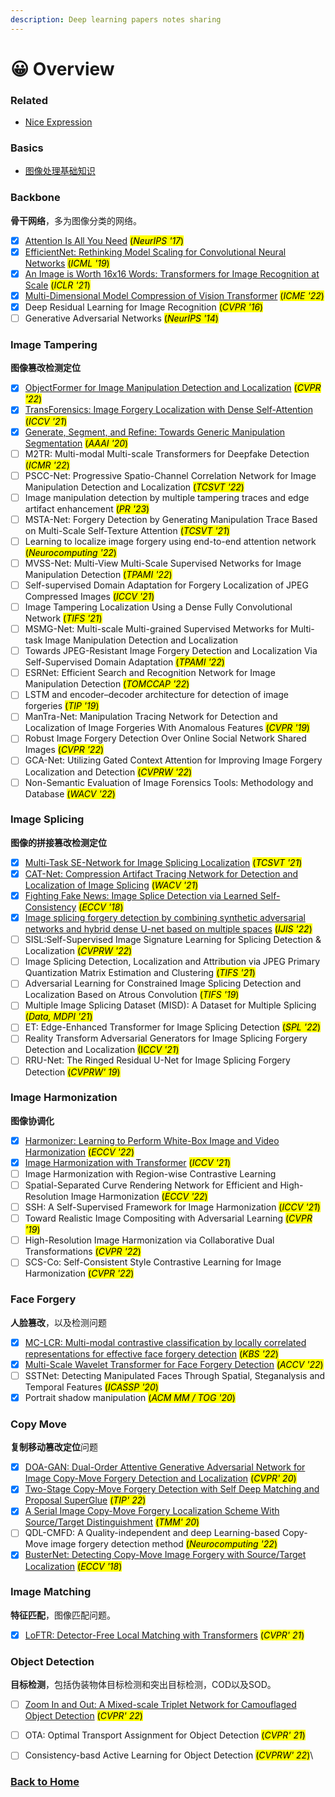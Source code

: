 ```yaml
---
description: Deep learning papers notes sharing
---
```


# 😀 Overview

### Related

* [Nice Expression](related/nice-expressions.md)

### Basics

* [图像处理基础知识](basic-knowledge/image-processing.md)

### Backbone

**骨干网络**，多为图像分类的网络。

* [x] [Attention Is All You Need](backbone/transformer.md) <mark style="background-color:yellow;">(</mark>_<mark style="background-color:yellow;">NeurIPS '17</mark>_<mark style="background-color:yellow;">)</mark>
* [x] [EfficientNet: Rethinking Model Scaling for Convolutional Neural Networks](backbone/efficientnet.md) <mark style="background-color:yellow;">(</mark>_<mark style="background-color:yellow;">ICML '19</mark>_<mark style="background-color:yellow;">)</mark>
* [x] [An Image is Worth 16x16 Words: Transformers for Image Recognition at Scale](backbone/vit.md) <mark style="background-color:yellow;">(</mark>_<mark style="background-color:yellow;">ICLR '21</mark>_<mark style="background-color:yellow;">)</mark>
* [x] [Multi-Dimensional Model Compression of Vision Transformer](backbone/multi-dimensional-compression-vit.md) <mark style="background-color:yellow;">(</mark>_<mark style="background-color:yellow;">ICME '22</mark>_<mark style="background-color:yellow;">)</mark>
* [x] Deep Residual Learning for Image Recognition <mark style="background-color:yellow;">(</mark>_<mark style="background-color:yellow;">CVPR '16</mark>_<mark style="background-color:yellow;">)</mark>
* [ ] Generative Adversarial Networks <mark style="background-color:yellow;">(</mark>_<mark style="background-color:yellow;">NeurIPS '14</mark>_<mark style="background-color:yellow;">)</mark>

### Image Tampering

**图像篡改检测定位**

* [x] [ObjectFormer for Image Manipulation Detection and Localization](image-forgery/objectformer.md) <mark style="background-color:yellow;">(</mark>_<mark style="background-color:yellow;">CVPR '22</mark>_<mark style="background-color:yellow;">)</mark>
* [x] [TransForensics: Image Forgery Localization with Dense Self-Attention](image-forgery/transforensics.md) <mark style="background-color:yellow;">(</mark>_<mark style="background-color:yellow;">ICCV '21</mark>_<mark style="background-color:yellow;">)</mark>
* [x] [Generate, Segment, and Refine: Towards Generic Manipulation Segmentation](image-forgery/gsrnet.md)  <mark style="background-color:yellow;">(</mark>_<mark style="background-color:yellow;">AAAI '20</mark>_<mark style="background-color:yellow;">)</mark>
* [ ] M2TR: Multi-modal Multi-scale Transformers for Deepfake Detection <mark style="background-color:yellow;">(</mark>_<mark style="background-color:yellow;">ICMR '22</mark>_<mark style="background-color:yellow;">)</mark>
* [ ] PSCC-Net: Progressive Spatio-Channel Correlation Network for Image Manipulation Detection and Localization <mark style="background-color:yellow;">(</mark>_<mark style="background-color:yellow;">TCSVT '22</mark>_<mark style="background-color:yellow;">)</mark>
* [ ] Image manipulation detection by multiple tampering traces and edge artifact enhancement <mark style="background-color:yellow;">(</mark>_<mark style="background-color:yellow;">PR '23</mark>_<mark style="background-color:yellow;">)</mark>
* [ ] MSTA-Net: Forgery Detection by Generating Manipulation Trace Based on Multi-Scale Self-Texture Attention <mark style="background-color:yellow;">(</mark>_<mark style="background-color:yellow;">TCSVT '21</mark>_<mark style="background-color:yellow;">)</mark>
* [ ] Learning to localize image forgery using end-to-end attention network <mark style="background-color:yellow;">(</mark>_<mark style="background-color:yellow;">Neurocomputing '22</mark>_<mark style="background-color:yellow;">)</mark>
* [ ] MVSS-Net: Multi-View Multi-Scale Supervised Networks for Image Manipulation Detection <mark style="background-color:yellow;">(</mark>_<mark style="background-color:yellow;">TPAMI '22</mark>_<mark style="background-color:yellow;">)</mark>
* [ ] Self-supervised Domain Adaptation for Forgery Localization of JPEG Compressed Images <mark style="background-color:yellow;">(</mark>_<mark style="background-color:yellow;">ICCV '21</mark>_<mark style="background-color:yellow;">)</mark>
* [ ] Image Tampering Localization Using a Dense Fully Convolutional Network <mark style="background-color:yellow;">(</mark>_<mark style="background-color:yellow;">TIFS '21</mark>_<mark style="background-color:yellow;">)</mark>
* [ ] MSMG-Net: Multi-scale Multi-grained Supervised Metworks for Multi-task Image Manipulation Detection and Localization
* [ ] Towards JPEG-Resistant Image Forgery Detection and Localization Via Self-Supervised Domain Adaptation <mark style="background-color:yellow;">(</mark>_<mark style="background-color:yellow;">TPAMI '22</mark>_<mark style="background-color:yellow;">)</mark>
* [ ] ESRNet: Efficient Search and Recognition Network for Image Manipulation Detection <mark style="background-color:yellow;">(</mark>_<mark style="background-color:yellow;">TOMCCAP '22</mark>_<mark style="background-color:yellow;">)</mark>
* [ ] LSTM and encoder–decoder architecture for detection of image forgeries <mark style="background-color:yellow;">(</mark>_<mark style="background-color:yellow;">TIP '19</mark>_<mark style="background-color:yellow;">)</mark>
* [ ] ManTra-Net: Manipulation Tracing Network for Detection and Localization of Image Forgeries With Anomalous Features <mark style="background-color:yellow;">(</mark>_<mark style="background-color:yellow;">CVPR '19</mark>_<mark style="background-color:yellow;">)</mark>
* [ ] Robust Image Forgery Detection Over Online Social Network Shared Images <mark style="background-color:yellow;">(</mark>_<mark style="background-color:yellow;">CVPR '22</mark>_<mark style="background-color:yellow;">)</mark>
* [ ] GCA-Net: Utilizing Gated Context Attention for Improving Image Forgery Localization and Detection <mark style="background-color:yellow;">(</mark>_<mark style="background-color:yellow;">CVPRW '22</mark>_<mark style="background-color:yellow;">)</mark>
* [ ] Non-Semantic Evaluation of Image Forensics Tools: Methodology and Database <mark style="background-color:yellow;">(</mark>_<mark style="background-color:yellow;">WACV '22</mark>_<mark style="background-color:yellow;">)</mark>

### Image Splicing

**图像的拼接篡改检测定位**

* [x] [Multi-Task SE-Network for Image Splicing Localization](image-splicing/multi-task-se-network.md) <mark style="background-color:yellow;">(</mark>_<mark style="background-color:yellow;">TCSVT '21</mark>_<mark style="background-color:yellow;">)</mark>
* [x] [CAT-Net: Compression Artifact Tracing Network for Detection and Localization of Image Splicing](image-splicing/cat-net.md) <mark style="background-color:yellow;">(</mark>_<mark style="background-color:yellow;">WACV '21</mark>_<mark style="background-color:yellow;">)</mark>
* [x] [Fighting Fake News: Image Splice Detection via Learned Self-Consistency](image-splicing/self-consistency.md) <mark style="background-color:yellow;">(</mark>_<mark style="background-color:yellow;">ECCV '18</mark>_<mark style="background-color:yellow;">)</mark>
* [x] [Image splicing forgery detection by combining synthetic adversarial networks and hybrid dense U-net based on multiple spaces](image-splicing/san-and-hdu-net.md) <mark style="background-color:yellow;">(</mark>_<mark style="background-color:yellow;">IJIS '22</mark>_<mark style="background-color:yellow;">)</mark>
* [ ] SISL:Self-Supervised Image Signature Learning for Splicing Detection & Localization <mark style="background-color:yellow;">(</mark>_<mark style="background-color:yellow;">CVPRW '22</mark>_<mark style="background-color:yellow;">)</mark>
* [ ] Image Splicing Detection, Localization and Attribution via JPEG Primary Quantization Matrix Estimation and Clustering <mark style="background-color:yellow;">(</mark>_<mark style="background-color:yellow;">TIFS '21</mark>_<mark style="background-color:yellow;">)</mark>
* [ ] Adversarial Learning for Constrained Image Splicing Detection and Localization Based on Atrous Convolution <mark style="background-color:yellow;">(</mark>_<mark style="background-color:yellow;">TIFS '19</mark>_<mark style="background-color:yellow;">)</mark>
* [ ] Multiple Image Splicing Dataset (MISD): A Dataset for Multiple Splicing <mark style="background-color:yellow;">(</mark>_<mark style="background-color:yellow;">Data, MDPI '21</mark>_<mark style="background-color:yellow;">)</mark>
* [ ] ET: Edge-Enhanced Transformer for Image Splicing Detection <mark style="background-color:yellow;">(</mark>_<mark style="background-color:yellow;">SPL '22</mark>_<mark style="background-color:yellow;">)</mark>
* [ ] Reality Transform Adversarial Generators for Image Splicing Forgery Detection and Localization <mark style="background-color:yellow;">(I</mark>_<mark style="background-color:yellow;">CCV '21</mark>_<mark style="background-color:yellow;">)</mark>
* [ ] RRU-Net: The Ringed Residual U-Net for Image Splicing Forgery Detection <mark style="background-color:yellow;">(</mark>_<mark style="background-color:yellow;">CVPRW' 19</mark>_<mark style="background-color:yellow;">)</mark>

### Image Harmonization

**图像协调化**

* [x] [Harmonizer: Learning to Perform White-Box Image and Video Harmonization](image-harmonization/harmonizer.md) <mark style="background-color:yellow;">(</mark>_<mark style="background-color:yellow;">ECCV '22</mark>_<mark style="background-color:yellow;">)</mark>
* [x] [Image Harmonization with Transformer](image-harmonization/ht-d-ht.md) <mark style="background-color:yellow;">(</mark>_<mark style="background-color:yellow;">ICCV '21</mark>_<mark style="background-color:yellow;">)</mark>
* [ ] Image Harmonization with Region-wise Contrastive Learning
* [ ] Spatial-Separated Curve Rendering Network for Efficient and High-Resolution Image Harmonization <mark style="background-color:yellow;">(</mark>_<mark style="background-color:yellow;">ECCV '22</mark>_<mark style="background-color:yellow;">)</mark>
* [ ] SSH: A Self-Supervised Framework for Image Harmonization <mark style="background-color:yellow;">(</mark>_<mark style="background-color:yellow;">ICCV '21</mark>_<mark style="background-color:yellow;">)</mark>
* [ ] Toward Realistic Image Compositing with Adversarial Learning <mark style="background-color:yellow;">(</mark>_<mark style="background-color:yellow;">CVPR '19</mark>_<mark style="background-color:yellow;">)</mark>
* [ ] High-Resolution Image Harmonization via Collaborative Dual Transformations <mark style="background-color:yellow;">(</mark>_<mark style="background-color:yellow;">CVPR '22</mark>_<mark style="background-color:yellow;">)</mark>
* [ ] SCS-Co: Self-Consistent Style Contrastive Learning for Image Harmonization <mark style="background-color:yellow;">(</mark>_<mark style="background-color:yellow;">CVPR '22</mark>_<mark style="background-color:yellow;">)</mark>&#x20;

### Face Forgery

**人脸篡改**，以及检测问题

* [x] [MC-LCR: Multi-modal contrastive classification by locally correlated representations for effective face forgery detection](face-forgery/mc-lcr.md) <mark style="background-color:yellow;">(</mark>_<mark style="background-color:yellow;">KBS '22</mark>_<mark style="background-color:yellow;">)</mark>
* [x] [Multi-Scale Wavelet Transformer for Face Forgery Detection](face-forgery/multi-scale-wavelettransformer.md) <mark style="background-color:yellow;">(</mark>_<mark style="background-color:yellow;">ACCV '22</mark>_<mark style="background-color:yellow;">)</mark>
* [ ] SSTNet: Detecting Manipulated Faces Through Spatial, Steganalysis and Temporal Features <mark style="background-color:yellow;">(</mark>_<mark style="background-color:yellow;">ICASSP '20</mark>_<mark style="background-color:yellow;">)</mark>
* [x] Portrait shadow manipulation <mark style="background-color:yellow;">(</mark>_<mark style="background-color:yellow;">ACM MM / TOG '20</mark>_<mark style="background-color:yellow;">)</mark>

### Copy Move

**复制移动篡改定位**问题

* [x] [DOA-GAN: Dual-Order Attentive Generative Adversarial Network for Image Copy-Move Forgery Detection and Localization](copy-move/doa-gan.md) <mark style="background-color:yellow;">(</mark>_<mark style="background-color:yellow;">CVPR' 20</mark>_<mark style="background-color:yellow;">)</mark>
* [x] [Two-Stage Copy-Move Forgery Detection with Self Deep Matching and Proposal SuperGlue](copy-move/selfdm-ps.md) <mark style="background-color:yellow;">(</mark>_<mark style="background-color:yellow;">TIP' 22</mark>_<mark style="background-color:yellow;">)</mark>
* [x] [A Serial Image Copy-Move Forgery Localization Scheme With Source/Target Distinguishment](copy-move/cmsdnet.md) <mark style="background-color:yellow;">(</mark>_<mark style="background-color:yellow;">TMM' 20</mark>_<mark style="background-color:yellow;">)</mark>
* [ ] QDL-CMFD: A Quality-independent and deep Learning-based Copy-Move image forgery detection method <mark style="background-color:yellow;">(</mark>_<mark style="background-color:yellow;">Neurocomputing '22</mark>_<mark style="background-color:yellow;">)</mark>
* [x] [BusterNet: Detecting Copy-Move Image Forgery with Source/Target Localization](copy-move/busternet.md) <mark style="background-color:yellow;">(</mark>_<mark style="background-color:yellow;">ECCV '18</mark>_<mark style="background-color:yellow;">)</mark>

### Image Matching

**特征匹配**，图像匹配问题。

* [x] [LoFTR: Detector-Free Local Matching with Transformers](image-matching/loftr.md) <mark style="background-color:yellow;">(</mark>_<mark style="background-color:yellow;">CVPR' 21</mark>_<mark style="background-color:yellow;">)</mark>

### Object Detection

**目标检测**，包括伪装物体目标检测和突出目标检测，COD以及SOD。

* [ ] [Zoom In and Out: A Mixed-scale Triplet Network for Camouflaged Object Detection](object-dection/zoomnet-cod.md) <mark style="background-color:yellow;">(</mark>_<mark style="background-color:yellow;">CVPR' 22</mark>_<mark style="background-color:yellow;">)</mark>
* [ ] OTA: Optimal Transport Assignment for Object Detection <mark style="background-color:yellow;">(</mark>_<mark style="background-color:yellow;">CVPR' 21</mark>_<mark style="background-color:yellow;">)</mark>
* [ ] Consistency-basd Active Learning for Object Detection <mark style="background-color:yellow;">(</mark>_<mark style="background-color:yellow;">CVPRW' 22</mark>_<mark style="background-color:yellow;">)</mark>\


### [Back to Home](https://zihol.gitbook.io/)
